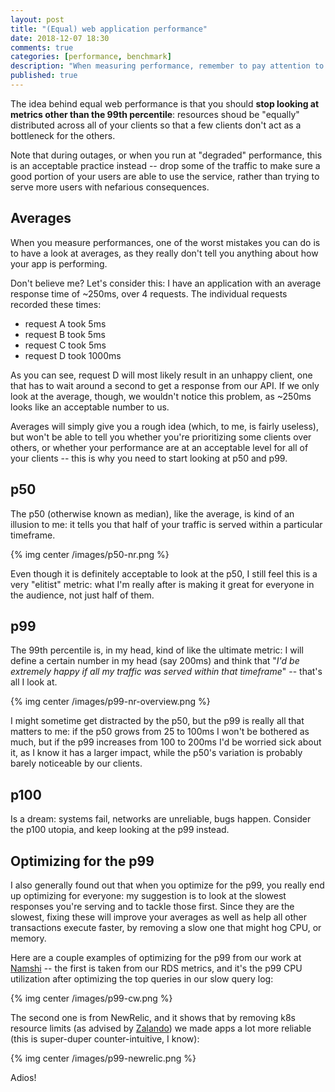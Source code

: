 ```yaml
---
layout: post
title: "(Equal) web application performance"
date: 2018-12-07 18:30
comments: true
categories: [performance, benchmark]
description: "When measuring performance, remember to pay attention to the weakest, not the strongest."
published: true
---
```


The idea behind equal web performance is that you should
**stop looking at metrics other than the 99th percentile**:
resources shoud be "equally" distributed across all of your clients so
that a few clients don't act as a bottleneck for the others.

<!-- more -->

Note that during outages, or when you run at "degraded" performance,
this is an acceptable practice instead -- drop some of the traffic to
make sure a good portion of your users are able to use
the service, rather than trying to serve more users with
nefarious consequences.

## Averages

When you measure performances, one of the worst mistakes you
can do is to have a look at averages, as they really don't
tell you anything about how your app is performing. 

Don't believe me?
Let's consider this: I have an application with an average
response time of ~250ms, over 4 requests. The individual requests
recorded these times:

* request A took 5ms
* request B took 5ms
* request C took 5ms
* request D took 1000ms

As you can see, request D will most likely result in an
unhappy client, one that has to wait around a second to
get a response from our API. If we only look at the average,
though, we wouldn't notice this problem, as ~250ms looks
like an acceptable number to us.

Averages will simply give you a rough idea (which, to me, is fairly
useless), but won't be able to tell you whether you're prioritizing some clients over others, or whether your performance are at an acceptable
level for all of your clients -- this is why you need to start
looking at p50 and p99.

## p50

The p50 (otherwise known as median), like the average, is kind of an illusion to me: it tells you that half of your traffic is served within a
particular timeframe. 

{% img center /images/p50-nr.png %}

Even though it is definitely acceptable to look at the p50, I still
feel this is a very "elitist" metric: what I'm really after is making
it great for everyone in the audience, not just half of them.

## p99

The 99th percentile is, in my head, kind of like the ultimate metric:
I will define a certain number in my head (say 200ms) and think that
"*I'd be extremely happy if all my traffic was served within that
timeframe*" -- that's all I look at.

{% img center /images/p99-nr-overview.png %}

I might sometime get distracted by the p50, but the p99 is
really all that matters to me: if the p50 grows from 25 to
100ms I won't be bothered as much, but if the p99 increases
from 100 to 200ms I'd be worried sick about it, as I know it
has a larger impact, while the p50's variation is probably
barely noticeable by our clients.

## p100

Is a dream: systems fail, networks are unreliable, bugs happen.
Consider the p100 utopia, and keep looking at the p99
instead.

## Optimizing for the p99

I also generally found out that when you optimize for the p99,
you really end up optimizing for everyone: my suggestion is to
look at the slowest responses you're serving and to tackle those
first. Since they are the slowest, fixing these will improve your
averages as well as help all other transactions execute faster,
by removing a slow one that might hog CPU, or memory.

Here are a couple examples of optimizing for the p99 from
our work at [Namshi](https://tech.namshi.io) -- the first is taken
from our RDS metrics, and it's the p99 CPU utilization after optimizing
the top queries in our slow query log:

{% img center /images/p99-cw.png %}

The second one is from NewRelic, and it shows that by removing
k8s resource limits (as advised by [Zalando](https://www.slideshare.net/try_except_/optimizing-kubernetes-resource-requestslimits-for-costefficiency-and-latency-highload/42)) we made apps a lot
more reliable (this is super-duper counter-intuitive, I know):

{% img center /images/p99-newrelic.png %}

Adios!